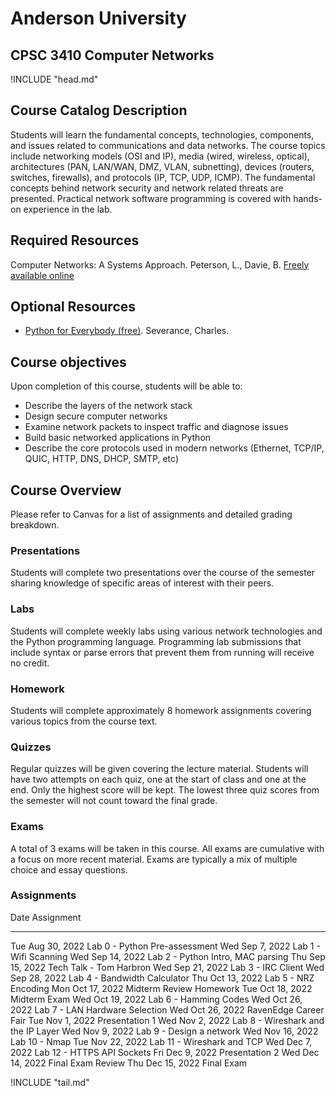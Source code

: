 Anderson University
===================

CPSC 3410 Computer Networks
---------------------------

!INCLUDE "head.md"

Course Catalog Description
--------------------------

Students will learn the fundamental concepts, technologies, components, and issues related to communications  and data networks. The course topics include networking models (OSI and IP), media (wired, wireless, optical), architectures (PAN, LAN/WAN, DMZ, VLAN, subnetting), devices (routers, switches, firewalls), and protocols (IP, TCP, UDP, ICMP). The fundamental concepts behind network security and network related threats are presented. Practical network software programming is covered with hands-on experience in the lab.

Required Resources
------------------

Computer Networks: A Systems Approach. Peterson, L., Davie, B. [Freely available online](https://book.systemsapproach.org/README.html)

Optional Resources
------------------

- [Python for Everybody (free)](https://www.py4e.com/book). Severance, Charles.

Course objectives
-----------------

Upon completion of this course, students will be able to:

- Describe the layers of the network stack
- Design secure computer networks
- Examine network packets to inspect traffic and diagnose issues
- Build basic networked applications in Python
- Describe the core protocols used in modern networks (Ethernet, TCP/IP, QUIC, HTTP, DNS, DHCP, SMTP, etc)

Course Overview
---------------

Please refer to Canvas for a list of assignments and detailed grading breakdown.

### Presentations

Students will complete two presentations over the course of the semester sharing knowledge of specific areas of interest with their peers.

### Labs

Students will complete weekly labs using various network technologies and the Python programming language. Programming lab submissions that include syntax or parse errors that prevent them from running will receive no credit.

### Homework

Students will complete approximately 8 homework assignments covering various topics from the course text.

### Quizzes

Regular quizzes will be given covering the lecture material. Students will have two attempts on each quiz, one at the start of class and one at the end. Only the highest score will be kept. The lowest three quiz scores from the semester will not count toward the final grade.

### Exams

A total of 3 exams will be taken in this course. All exams are cumulative with a focus on more recent material. Exams are typically a mix of multiple choice and essay questions.

### Assignments

Date               Assignment
------------------ -----------------------------------------------------
Tue Aug 30, 2022   Lab 0 - Python Pre-assessment
Wed Sep 7, 2022    Lab 1 - Wifi Scanning
Wed Sep 14, 2022   Lab 2 - Python Intro, MAC parsing
Thu Sep 15, 2022   Tech Talk - Tom Harbron
Wed Sep 21, 2022   Lab 3 - IRC Client
Wed Sep 28, 2022   Lab 4 - Bandwidth Calculator
Thu Oct 13, 2022   Lab 5 - NRZ Encoding
Mon Oct 17, 2022   Midterm Review Homework
Tue Oct 18, 2022   Midterm Exam
Wed Oct 19, 2022   Lab 6 - Hamming Codes
Wed Oct 26, 2022   Lab 7 - LAN Hardware Selection
Wed Oct 26, 2022   RavenEdge Career Fair
Tue Nov 1, 2022    Presentation 1
Wed Nov 2, 2022    Lab 8 - Wireshark and the IP Layer
Wed Nov 9, 2022    Lab 9 - Design a network
Wed Nov 16, 2022   Lab 10 - Nmap
Tue Nov 22, 2022   Lab 11 - Wireshark and TCP
Wed Dec 7, 2022    Lab 12 - HTTPS API Sockets
Fri Dec 9, 2022    Presentation 2
Wed Dec 14, 2022   Final Exam Review
Thu Dec 15, 2022   Final Exam

!INCLUDE "tail.md"
